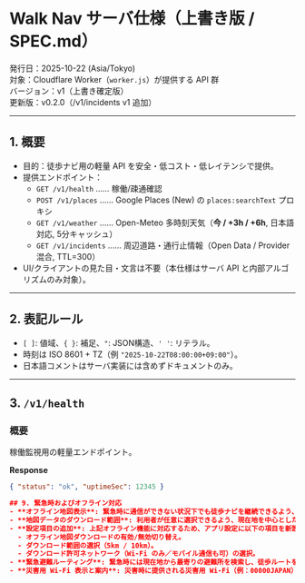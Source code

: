 # Walk Nav サーバ仕様（上書き版 / SPEC.md）

発行日：2025-10-22 (Asia/Tokyo)  
対象：Cloudflare Worker（`worker.js`）が提供する API 群  
バージョン：v1（上書き確定版）  
更新版：v0.2.0（/v1/incidents v1 追加）

---

## 1. 概要

- 目的：徒歩ナビ用の軽量 API を安全・低コスト・低レイテンシで提供。  
- 提供エンドポイント：  
  - `GET /v1/health` …… 稼働/疎通確認  
  - `POST /v1/places` …… Google Places (New) の `places:searchText` プロキシ  
  - `GET /v1/weather` …… Open-Meteo 多時刻天気（**今 / +3h / +6h**, 日本語対応, 5分キャッシュ）  
  - `GET /v1/incidents` …… 周辺道路・通行止情報（Open Data / Provider混合, TTL=300）  
- UI/クライアントの見た目・文言は不要（本仕様はサーバ API と内部アルゴリズムのみ対象）。

---

## 2. 表記ルール

- `[ ]`: 値域、`{ }`: 補足、`"`: JSON構造、`' '`: リテラル。  
- 時刻は ISO 8601 + TZ（例 `"2025-10-22T08:00:00+09:00"`）。  
- 日本語コメントはサーバ実装には含めずドキュメントのみ。  

---

## 3. `/v1/health`

### 概要
稼働監視用の軽量エンドポイント。

**Response**
```json
{ "status": "ok", "uptimeSec": 12345 }

## 9. 緊急時およびオフライン対応  
- **オフライン地図表示**: 緊急時に通信ができない状況下でも徒歩ナビを継続できるよう、事前にダウンロードした地図データを用いてオフラインでも案内を提供する。  
- **地図データのダウンロード範囲**: 利用者が任意に選択できるよう、現在地を中心とした半径5kmおよび10kmの地図データをダウンロードできる機能を提供する。ダウンロードは Wi‑Fi 接続時、または 4G/5G 通信時にユーザーが選択して実行可能とする。  
- **設定項目の追加**: 上記オフライン機能に対応するため、アプリ設定に以下の項目を新設する。  
  - オフライン地図ダウンロードの有効/無効切り替え。  
  - ダウンロード範囲の選択（5km / 10km）。  
  - ダウンロード許可ネットワーク（Wi‑Fi のみ／モバイル通信も可）の選択。  
- **緊急避難ルーティング**: 緊急時には現在地から最寄りの避難所を検索し、徒歩ルートを提示できるようにする。避難所データはオフライン地図に含め、通信不能時でも利用できるようにする。  
- **災害用 Wi‑Fi 表示と案内**: 災害時に提供される災害用 Wi‑Fi（例：00000JAPAN）について、利用可能なアクセスポイントの一覧を表示し、現在地からの案内を行えるようにする。Wi‑Fi アクセスポイント情報はダウンロード時に取得しておき、オフラインでも参照できるようにする。
